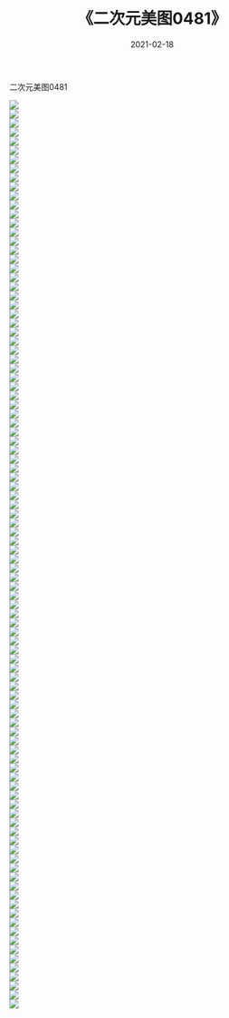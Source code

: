 ﻿---
layout: post
title:  《二次元美图0481》
date:   2021-02-18
img: http://imgx.orgx.ga/二次元/2021/二次元美图0481/000.jpg
categories: [美女, 清纯, 唯美]
---

二次元美图0481

 ![](http://imgx.orgx.ga/二次元/2021/二次元美图0481/001.jpg) <br>![](http://imgx.orgx.ga/二次元/2021/二次元美图0481/002.jpg) <br>![](http://imgx.orgx.ga/二次元/2021/二次元美图0481/003.jpg) <br>![](http://imgx.orgx.ga/二次元/2021/二次元美图0481/004.jpg) <br>![](http://imgx.orgx.ga/二次元/2021/二次元美图0481/005.jpg) <br>![](http://imgx.orgx.ga/二次元/2021/二次元美图0481/006.jpg) <br>![](http://imgx.orgx.ga/二次元/2021/二次元美图0481/007.jpg) <br>![](http://imgx.orgx.ga/二次元/2021/二次元美图0481/008.jpg) <br>![](http://imgx.orgx.ga/二次元/2021/二次元美图0481/009.jpg) <br>![](http://imgx.orgx.ga/二次元/2021/二次元美图0481/010.jpg) <br>![](http://imgx.orgx.ga/二次元/2021/二次元美图0481/011.jpg) <br>![](http://imgx.orgx.ga/二次元/2021/二次元美图0481/012.jpg) <br>![](http://imgx.orgx.ga/二次元/2021/二次元美图0481/013.jpg) <br>![](http://imgx.orgx.ga/二次元/2021/二次元美图0481/014.jpg) <br>![](http://imgx.orgx.ga/二次元/2021/二次元美图0481/015.jpg) <br>![](http://imgx.orgx.ga/二次元/2021/二次元美图0481/016.jpg) <br>![](http://imgx.orgx.ga/二次元/2021/二次元美图0481/017.jpg) <br>![](http://imgx.orgx.ga/二次元/2021/二次元美图0481/018.jpg) <br>![](http://imgx.orgx.ga/二次元/2021/二次元美图0481/019.jpg) <br>![](http://imgx.orgx.ga/二次元/2021/二次元美图0481/020.jpg) <br>![](http://imgx.orgx.ga/二次元/2021/二次元美图0481/021.jpg) <br>![](http://imgx.orgx.ga/二次元/2021/二次元美图0481/022.jpg) <br>![](http://imgx.orgx.ga/二次元/2021/二次元美图0481/023.jpg) <br>![](http://imgx.orgx.ga/二次元/2021/二次元美图0481/024.jpg) <br>![](http://imgx.orgx.ga/二次元/2021/二次元美图0481/025.jpg) <br>![](http://imgx.orgx.ga/二次元/2021/二次元美图0481/026.jpg) <br>![](http://imgx.orgx.ga/二次元/2021/二次元美图0481/027.jpg) <br>![](http://imgx.orgx.ga/二次元/2021/二次元美图0481/028.jpg) <br>![](http://imgx.orgx.ga/二次元/2021/二次元美图0481/029.jpg) <br>![](http://imgx.orgx.ga/二次元/2021/二次元美图0481/030.jpg) <br>![](http://imgx.orgx.ga/二次元/2021/二次元美图0481/031.jpg) <br>![](http://imgx.orgx.ga/二次元/2021/二次元美图0481/032.jpg) <br>![](http://imgx.orgx.ga/二次元/2021/二次元美图0481/033.jpg) <br>![](http://imgx.orgx.ga/二次元/2021/二次元美图0481/034.jpg) <br>![](http://imgx.orgx.ga/二次元/2021/二次元美图0481/035.jpg) <br>![](http://imgx.orgx.ga/二次元/2021/二次元美图0481/036.jpg) <br>![](http://imgx.orgx.ga/二次元/2021/二次元美图0481/037.jpg) <br>![](http://imgx.orgx.ga/二次元/2021/二次元美图0481/038.jpg) <br>![](http://imgx.orgx.ga/二次元/2021/二次元美图0481/039.jpg) <br>![](http://imgx.orgx.ga/二次元/2021/二次元美图0481/040.jpg) <br>![](http://imgx.orgx.ga/二次元/2021/二次元美图0481/041.jpg) <br>![](http://imgx.orgx.ga/二次元/2021/二次元美图0481/042.jpg) <br>![](http://imgx.orgx.ga/二次元/2021/二次元美图0481/043.jpg) <br>![](http://imgx.orgx.ga/二次元/2021/二次元美图0481/044.jpg) <br>![](http://imgx.orgx.ga/二次元/2021/二次元美图0481/045.jpg) <br>![](http://imgx.orgx.ga/二次元/2021/二次元美图0481/046.jpg) <br>![](http://imgx.orgx.ga/二次元/2021/二次元美图0481/047.jpg) <br>![](http://imgx.orgx.ga/二次元/2021/二次元美图0481/048.jpg) <br>![](http://imgx.orgx.ga/二次元/2021/二次元美图0481/049.jpg) <br>![](http://imgx.orgx.ga/二次元/2021/二次元美图0481/050.jpg) <br>![](http://imgx.orgx.ga/二次元/2021/二次元美图0481/051.jpg) <br>![](http://imgx.orgx.ga/二次元/2021/二次元美图0481/052.jpg) <br>![](http://imgx.orgx.ga/二次元/2021/二次元美图0481/053.jpg) <br>![](http://imgx.orgx.ga/二次元/2021/二次元美图0481/054.jpg) <br>![](http://imgx.orgx.ga/二次元/2021/二次元美图0481/055.jpg) <br>![](http://imgx.orgx.ga/二次元/2021/二次元美图0481/056.jpg) <br>![](http://imgx.orgx.ga/二次元/2021/二次元美图0481/057.jpg) <br>![](http://imgx.orgx.ga/二次元/2021/二次元美图0481/058.jpg) <br>![](http://imgx.orgx.ga/二次元/2021/二次元美图0481/059.jpg) <br>![](http://imgx.orgx.ga/二次元/2021/二次元美图0481/060.jpg) <br>![](http://imgx.orgx.ga/二次元/2021/二次元美图0481/061.jpg) <br>![](http://imgx.orgx.ga/二次元/2021/二次元美图0481/062.jpg) <br>![](http://imgx.orgx.ga/二次元/2021/二次元美图0481/063.jpg) <br>![](http://imgx.orgx.ga/二次元/2021/二次元美图0481/064.jpg) <br>![](http://imgx.orgx.ga/二次元/2021/二次元美图0481/065.jpg) <br>![](http://imgx.orgx.ga/二次元/2021/二次元美图0481/066.jpg) <br>![](http://imgx.orgx.ga/二次元/2021/二次元美图0481/067.jpg) <br>![](http://imgx.orgx.ga/二次元/2021/二次元美图0481/068.jpg) <br>![](http://imgx.orgx.ga/二次元/2021/二次元美图0481/069.jpg) <br>![](http://imgx.orgx.ga/二次元/2021/二次元美图0481/070.jpg) <br>![](http://imgx.orgx.ga/二次元/2021/二次元美图0481/071.jpg) <br>![](http://imgx.orgx.ga/二次元/2021/二次元美图0481/072.jpg) <br>![](http://imgx.orgx.ga/二次元/2021/二次元美图0481/073.jpg) <br>![](http://imgx.orgx.ga/二次元/2021/二次元美图0481/074.jpg) <br>![](http://imgx.orgx.ga/二次元/2021/二次元美图0481/075.jpg) <br>![](http://imgx.orgx.ga/二次元/2021/二次元美图0481/076.jpg) <br>![](http://imgx.orgx.ga/二次元/2021/二次元美图0481/077.jpg) <br>![](http://imgx.orgx.ga/二次元/2021/二次元美图0481/078.jpg) <br>![](http://imgx.orgx.ga/二次元/2021/二次元美图0481/079.jpg) <br>![](http://imgx.orgx.ga/二次元/2021/二次元美图0481/080.jpg) <br>![](http://imgx.orgx.ga/二次元/2021/二次元美图0481/081.jpg) <br>![](http://imgx.orgx.ga/二次元/2021/二次元美图0481/082.jpg) <br>![](http://imgx.orgx.ga/二次元/2021/二次元美图0481/083.jpg) <br>![](http://imgx.orgx.ga/二次元/2021/二次元美图0481/084.jpg) <br>![](http://imgx.orgx.ga/二次元/2021/二次元美图0481/085.jpg) <br>![](http://imgx.orgx.ga/二次元/2021/二次元美图0481/086.jpg) <br>![](http://imgx.orgx.ga/二次元/2021/二次元美图0481/087.jpg) <br>![](http://imgx.orgx.ga/二次元/2021/二次元美图0481/088.jpg) <br>![](http://imgx.orgx.ga/二次元/2021/二次元美图0481/089.jpg) <br>![](http://imgx.orgx.ga/二次元/2021/二次元美图0481/090.jpg) <br>![](http://imgx.orgx.ga/二次元/2021/二次元美图0481/091.jpg) <br>![](http://imgx.orgx.ga/二次元/2021/二次元美图0481/092.jpg) <br>![](http://imgx.orgx.ga/二次元/2021/二次元美图0481/093.jpg) <br>![](http://imgx.orgx.ga/二次元/2021/二次元美图0481/094.jpg) <br>![](http://imgx.orgx.ga/二次元/2021/二次元美图0481/095.jpg) <br>![](http://imgx.orgx.ga/二次元/2021/二次元美图0481/096.jpg) <br>![](http://imgx.orgx.ga/二次元/2021/二次元美图0481/097.jpg) <br>![](http://imgx.orgx.ga/二次元/2021/二次元美图0481/098.jpg) <br>![](http://imgx.orgx.ga/二次元/2021/二次元美图0481/099.jpg) <br>![](http://imgx.orgx.ga/二次元/2021/二次元美图0481/100.jpg) <br>